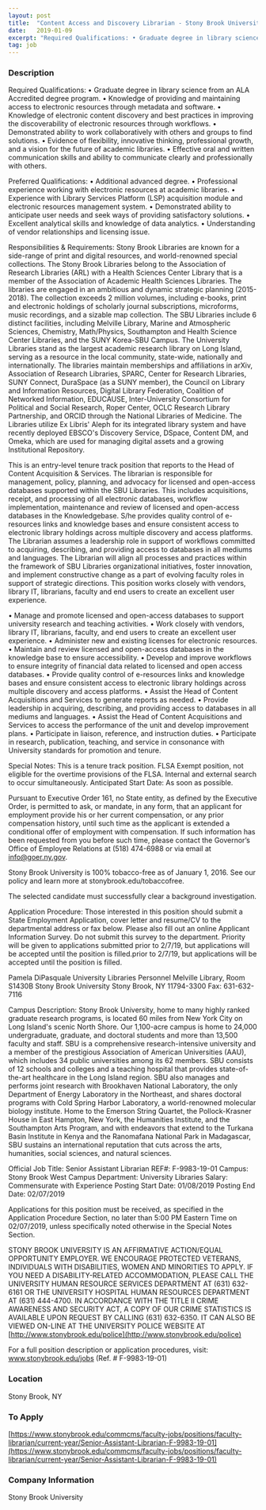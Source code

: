 ```yaml
---
layout: post
title:  "Content Access and Discovery Librarian - Stony Brook University"
date:   2019-01-09
excerpt: "Required Qualifications: • Graduate degree in library science from an ALA Accredited degree program. • Knowledge of providing and maintaining access to electronic resources through metadata and software. • Knowledge of electronic content discovery and best practices in improving the discoverability of electronic resources through workflows. • Demonstrated ability to..."
tag: job
---
```


### Description   

Required Qualifications:
•	Graduate degree in library science from an ALA Accredited degree program.
•	Knowledge of providing and maintaining access to electronic resources through metadata and software.
•	Knowledge of electronic content discovery and best practices in improving the discoverability of electronic resources through workflows.
•	Demonstrated ability to work collaboratively with others and groups to find solutions.
•	Evidence of flexibility, innovative thinking, professional growth, and a vision for the future of academic libraries.
•	Effective oral and written communication skills and ability to communicate clearly and professionally with others.

Preferred Qualifications:
•	Additional advanced degree.
•	Professional experience working with electronic resources at academic libraries.
•	Experience with Library Services Platform (LSP) acquisition module and electronic resources management system.
•	Demonstrated ability to anticipate user needs and seek ways of providing satisfactory solutions.
•	Excellent analytical skills and knowledge of data analytics.
•	Understanding of vendor relationships and licensing issue.

Responsibilities & Requirements:
Stony Brook Libraries are known for a side-range of print and digital resources, and world-renowned special collections. The Stony Brook Libraries belong to the Association of Research Libraries (ARL) with a Health Sciences Center Library that is a member of the Association of Academic Health Sciences Libraries. The libraries are engaged in an ambitious and dynamic strategic planning (2015-2018).  The collection exceeds 2 million volumes, including e-books, print and electronic holdings of scholarly journal subscriptions, microforms, music recordings, and a sizable map collection.  The SBU Libraries include 6 distinct facilities, including Melville Library, Marine and Atmospheric Sciences, Chemistry, Math/Physics, Southampton and Health Science Center Libraries, and the SUNY Korea-SBU Campus.  The University Libraries stand as the largest academic research library on Long Island, serving as a resource in the local community, state-wide, nationally and internationally. The libraries maintain memberships and affiliations in arXiv, Association of Research Libraries, SPARC, Center for Research Libraries, SUNY Connect, DuraSpace (as a SUNY member), the Council on Library and Information Resources, Digital Library Federation, Coalition of Networked Information, EDUCAUSE, Inter-University Consortium for Political and Social Research, Roper Center, OCLC Research Library Partnership, and ORCID through the National Libraries of Medicine.  The Libraries utilize Ex Libris' Aleph for its integrated library system and have recently deployed EBSCO's Discovery Service, DSpace, Content DM, and Omeka, which are used for managing digital assets and a growing Institutional Repository. 

This is an entry-level tenure track position that reports to the Head of Content Acquisition & Services.  The librarian is responsible for management, policy, planning, and advocacy for licensed and open-access databases supported within the SBU Libraries. This includes acquisitions, receipt, and processing of all electronic databases, workflow implementation, maintenance and review of licensed and open-access databases in the Knowledgebase.  S/he provides quality control of e-resources links and knowledge bases and ensure consistent access to electronic library holdings across multiple discovery and access platforms.  The Librarian assumes a leadership role in support of workflows committed to acquiring, describing, and providing access to databases in all mediums and languages.  The Librarian will align all processes and practices within the framework of SBU Libraries organizational initiatives, foster innovation, and implement constructive change as a part of evolving faculty roles in support of strategic directions. This position works closely with vendors, library IT, librarians, faculty and end users to create an excellent user experience. 

•	Manage and promote licensed and open-access databases to support university research and teaching activities.
•	Work closely with vendors, library IT, librarians, faculty, and end users to create an excellent user experience.
•	Administer new and existing licenses for electronic resources.
•	Maintain and review licensed and open-access databases in the knowledge base to ensure accessibility.
•	Develop and improve workflows to ensure integrity of financial data related to licensed and open access databases.
•	Provide quality control of e-resources links and knowledge bases and ensure consistent access to electronic library holdings across multiple discovery and access platforms.
•	Assist the Head of Content Acquisitions and Services to generate reports as needed.
•	Provide leadership in acquiring, describing, and providing access to databases in all mediums and languages.
•	Assist the Head of Content Acquisitions and Services to access the performance of the unit and develop improvement plans.
•	Participate in liaison, reference, and instruction duties.
•	Participate in research, publication, teaching, and service in consonance with University standards for promotion and tenure.

Special Notes:
This is a tenure track position.  FLSA Exempt position, not eligible for the overtime provisions of the FLSA.  Internal and external search to occur simultaneously.   Anticipated Start Date: As soon as possible.    

Pursuant to Executive Order 161, no State entity, as defined by the Executive Order, is permitted to ask, or mandate, in any form, that an applicant for employment provide his or her current compensation, or any prior compensation history, until such time as the applicant is extended a conditional offer of employment with compensation.  If such information has been requested from you before such time, please contact the Governor’s Office of Employee Relations at (518) 474-6988 or via email at info@goer.ny.gov.

Stony Brook University is 100% tobacco-free as of January 1, 2016. See our policy and learn more at stonybrook.edu/tobaccofree. 

The selected candidate must successfully clear a background investigation.

Application Procedure:
Those interested in this position should submit a State Employment Application, cover letter and resume/CV to the departmental address or fax below.   Please also fill out an online Applicant Information Survey.  Do not submit this survey to the department.  Priority will be given to applications submitted prior to 2/7/19, but applications will be accepted until the position is filled.prior to 2/7/19, but applications will be accepted until the position is filled.

Pamela DiPasquale
University Libraries Personnel
Melville Library, Room S1430B
Stony Brook University
Stony Brook, NY 11794-3300
Fax: 631-632-7116

Campus Description:
Stony Brook University, home to many highly ranked graduate research programs, is located 60 miles from New York City on Long Island's scenic North Shore.  Our 1,100-acre campus is home to 24,000 undergraduate, graduate, and doctoral students and more than 13,500 faculty and staff. SBU is a comprehensive research-intensive university and a member of the prestigious Association of American Universities (AAU), which includes 34 public universities among its 62 members.  SBU consists of 12 schools and colleges and a teaching hospital that provides state-of-the-art healthcare in the Long Island region. SBU also manages and performs joint research with Brookhaven National Laboratory, the only Department of Energy Laboratory in the Northeast, and shares doctoral programs with Cold Spring Harbor Laboratory, a world-renowned molecular biology institute.  Home to the Emerson String Quartet, the Pollock-Krasner House in East Hampton, New York, the Humanities Institute, and the Southampton Arts Program, and with endeavors that extend to the Turkana Basin Institute in Kenya and the Ranomafana National Park in Madagascar, SBU sustains an international reputation that cuts across the arts, humanities, social sciences, and natural sciences.

Official Job Title:	Senior Assistant Librarian
REF#:	F-9983-19-01
Campus:	Stony Brook West Campus
Department:	University Libraries
Salary:	Commensurate with Experience
Posting Start Date:	01/08/2019
Posting End Date:	02/07/2019

Applications for this position must be received, as specified in the Application Procedure Section, no later than 5:00 PM Eastern Time on 02/07/2019, unless specifically noted otherwise in the Special Notes Section.

STONY BROOK UNIVERSITY IS AN AFFIRMATIVE ACTION/EQUAL OPPORTUNITY EMPLOYER. WE ENCOURAGE PROTECTED VETERANS, INDIVIDUALS WITH DISABILITIES, WOMEN AND MINORITIES TO APPLY. IF YOU NEED A DISABILITY-RELATED ACCOMMODATION, PLEASE CALL THE UNIVERSITY HUMAN RESOURCE SERVICES DEPARTMENT AT (631) 632-6161 OR THE UNIVERSITY HOSPITAL HUMAN RESOURCES DEPARTMENT AT (631) 444-4700. IN ACCORDANCE WITH THE TITLE II CRIME AWARENESS AND SECURITY ACT, A COPY OF OUR CRIME STATISTICS IS AVAILABLE UPON REQUEST BY CALLING (631) 632-6350. IT CAN ALSO BE VIEWED ON-LINE AT THE UNIVERSITY POLICE WEBSITE AT [http://www.stonybrook.edu/police](http://www.stonybrook.edu/police)

For a full position description or application procedures, visit: www.stonybrook.edu/jobs 
(Ref. # F-9983-19-01)









### Location   

Stony Brook, NY




### To Apply   

[https://www.stonybrook.edu/commcms/faculty-jobs/positions/faculty-librarian/current-year/Senior-Assistant-Librarian-F-9983-19-01](https://www.stonybrook.edu/commcms/faculty-jobs/positions/faculty-librarian/current-year/Senior-Assistant-Librarian-F-9983-19-01)


### Company Information   

Stony Brook University



